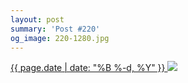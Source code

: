 ```yaml
---
layout: post
summary: 'Post #220'
og_image: 220-1280.jpg
---
```


<p>
 <time>
  <a href="/220">
   {{ page.date | date: "%B %-d, %Y" }}
  </a>
 </time>
 <a href="/220">
  <img sizes="(min-width: 700px) 50vw, calc(100vw - 2rem)" src="{{ site.assets_url }}/220-640.jpg" srcset="{{ site.assets_url }}/220-1280.jpg 1280w, {{ site.assets_url }}/220-960.jpg 960w, {{ site.assets_url }}/220-640.jpg 640w, {{ site.assets_url }}/220-320.jpg 320w"/>
 </a>
</p>
